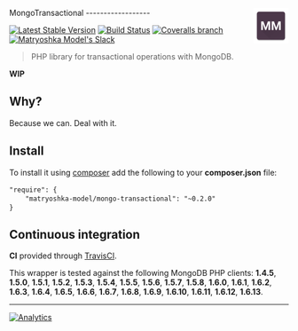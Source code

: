 <p><img align="right" src="https://github.com/matryoshka-model/matryoshka/blob/master/docs/assets/images/matryoshka_logo_hi_res_512.png" width="64px" height="64px"/></p>
<p></p>
MongoTransactional
------------------

[![Latest Stable Version](http://img.shields.io/packagist/v/matryoshka-model/mongo-transactional.svg?style=flat-square)](https://packagist.org/packages/matryoshka-model/mongo-transactional) [![Build Status](https://img.shields.io/travis/matryoshka-model/mongo-transactional/master.svg?style=flat-square)](https://travis-ci.org/matryoshka-model/mongo-transactional) [![Coveralls branch](https://img.shields.io/coveralls/matryoshka-model/mongo-transactional/master.svg?style=flat-square)](https://coveralls.io/r/matryoshka-model/mongo-transactional?branch=master) [![Matryoshka Model's Slack](http://matryoshka-slackin.herokuapp.com/badge.svg?style=flat-square)](http://matryoshka-slackin.herokuapp.com)

> PHP library for transactional operations with MongoDB.

**WIP**

## Why?

Because we can. Deal with it.

## Install

To install it using [composer](http://getcomposer.org) add the following to your **composer.json** file:

```
"require": {
    "matryoshka-model/mongo-transactional": "~0.2.0"
}
```

## Continuous integration

**CI** provided through [TravisCI](http://travis-ci.org/matryoshka-model/mongo-transactional).

This wrapper is tested against the following MongoDB PHP clients: **1.4.5**, **1.5.0**, **1.5.1**, **1.5.2**, **1.5.3**, **1.5.4**, **1.5.5**, **1.5.6**, **1.5.7**, **1.5.8**, **1.6.0**, **1.6.1**, **1.6.2**, **1.6.3**, **1.6.4**, **1.6.5**, **1.6.6**, **1.6.7**, **1.6.8**, **1.6.9**, **1.6.10**, **1.6.11**, **1.6.12**, **1.6.13**.


---

[![Analytics](https://ga-beacon.appspot.com/UA-49657176-2/mongo-transactional?flat)](https://github.com/igrigorik/ga-beacon)
